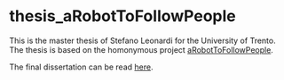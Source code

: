 # thesis_aRobotToFollowPeople
This is the master thesis of Stefano Leonardi for the University of Trento.
The thesis is based on the homonymous project [aRobotToFollowPeople](https://github.com/leopold-lll/aRobotToFollowPeople).

The final dissertation can be read [here](https://github.com/leopold-lll/thesis_aRobotToFollowPeople/blob/master/main.pdf).